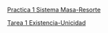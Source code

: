 [Practica 1  Sistema Masa-Resorte](https://classroom.github.com/a/i6l74nLa)

[Tarea 1 Existencia-Unicidad](https://classroom.github.com/a/FUJlrKCe)